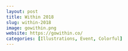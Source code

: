 ```yaml
---
layout: post
title: Within 2018
slug: within-2018
image: gowithin.png
website: https://gowithin.co/
categories: [Illustrations, Event, Colorful]
---
```

